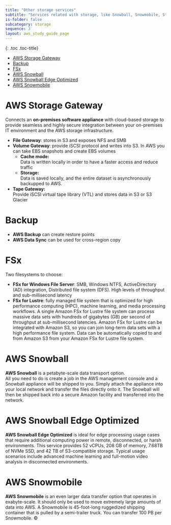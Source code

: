 ```yaml
---
title: "Other storage services"
subtitle: "Services related with storage, like Snowball, Snowmobile, Storage Gateway, AWS Backup..."
is-folder: false
subcategory: storage
sequence: 3
layout: aws_study_guide_page
---
```


{: .toc .toc-title}
- [AWS Storage Gateway](#aws-storage-gateway)
- [Backup](#backup)
- [FSx](#fsx)
- [AWS Snowball](#aws-snowball)
- [AWS Snowball Edge Optimized](#aws-snowball-edge-optimized)
- [AWS Snowmobile](#aws-snowmobile)



# AWS Storage Gateway

Connects an **on-premises software appliance** with cloud-based storage to provide seamless and highly secure integration between your on-premises IT environment and the AWS storage infrastructure.

* **File Gateway**: stores in S3 and exposes NFS and SMB
* **Volume Gateway**: provide iSCSI protocol and writes into S3. In AWS you can take EBS snapshots and create EBS volumes
  * **Cache mode:**  
  Data is written locally in order to have a faster access and reduce traffic
  * **Storage:**  
  Data is saved locally, and the entire dataset is asynchronously backupped to AWS.
* **Tape Gateway:**  
Provide iSCSI virtual tape library (VTL) and stores data in S3 or S3 Glacier

# Backup

* **AWS Backup** can create restore points
* **AWS Data Sync** can be used for cross-region copy

# FSx

Two filesystems to choose:

* **FSx for Windows File Server**: SMB, Windows NTFS, ActiveDirectory (AD) integration, Distributed file system (DFS). High levels of throughput and sub-millisecond latency
* **FSx for Lustre**: fully managed file system that is optimized for high performance computing (HPC), machine learning, and media processing workflows. A single Amazon FSx for Lustre file system can process massive data sets with hundreds of gigabytes (GB) per second of throughput at sub-millisecond latencies. Amazon FSx for Lustre can be integrated with Amazon S3, so you can join long-term data sets with a high performance file system. Data can be automatically copied to and from Amazon S3 from your Amazon FSx for Lustre file system.

# AWS Snowball

**AWS Snowball** is a petabyte-scale data transport option.\
All you need to do is create a job in the AWS management console and a Snowball appliance will be shipped to you. Simply attach the appliance into your local network and transfer the files directly onto it. The Snowball will then be shipped back into a secure Amazon facility and transferred into the network.

# AWS Snowball Edge Optimized

**AWS Snowball Edge Optimized** is ideal for edge processing usage cases that require additional computing power in remote, disconnected, or harsh environments. This service provides 52 vCPUs, 208 GB of memory, 7.68TB of NVMe SSD, and 42 TB of S3-compatible storage. Typical usage scenarios include advanced machine learning and full-motion video analysis in disconnected environments.

# AWS Snowmobile

**AWS Snowmobile** is an even larger data transfer option that operates in exabyte-scale. It should only be used to move extremely large amounts of data into AWS. A Snowmobile is 45-foot-long ruggedized shipping container that is pulled by a semi-trailer truck. You can transfer 100 PB per Snowmobile. ©
